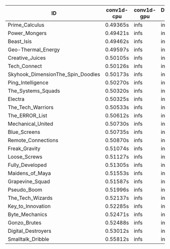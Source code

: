|ID|conv1d-cpu|conv1d-gpu|DWSPConv2D-gpu|gemm-gpu|avg|
|-|-|-|-|-|-|
|Prime_Calculus|0.49365s|infs|infs|4.89723s|infs|
|Power_Mongers|0.49421s|infs|infs|4.72469s|infs|
|Beast_Isis|0.49462s|infs|infs|4.68716s|infs|
|Geo-Thermal_Energy|0.49597s|infs|infs|4.65667s|infs|
|Creative_Juices|0.50105s|infs|infs|4.82947s|infs|
|Tech_Connect|0.50126s|infs|infs|4.83902s|infs|
|Skyhook_DimensionThe_Spin_Doodles|0.50173s|infs|infs|4.70660s|infs|
|Ping_Intelligence|0.50270s|infs|infs|4.77234s|infs|
|The_Systems_Squads|0.50320s|infs|infs|4.74674s|infs|
|Electra|0.50325s|infs|infs|4.70996s|infs|
|The_Tech_Warriors|0.50533s|infs|infs|4.77847s|infs|
|The_ERROR_List|0.50612s|infs|infs|4.98546s|infs|
|Mechanical_United|0.50730s|infs|infs|4.74333s|infs|
|Blue_Screens|0.50735s|infs|infs|4.73983s|infs|
|Remote_Connections|0.50870s|infs|infs|4.79104s|infs|
|Freak_Gravity|0.51074s|infs|infs|4.80833s|infs|
|Loose_Screws|0.51127s|infs|infs|4.82694s|infs|
|Fully_Developed|0.51305s|infs|infs|4.80878s|infs|
|Maidens_of_Maya|0.51553s|infs|infs|4.78983s|infs|
|Grapevine_Squad|0.51587s|infs|infs|4.87330s|infs|
|Pseudo_Boom|0.51996s|infs|infs|4.82421s|infs|
|The_Tech_Wizards|0.52137s|infs|infs|4.81912s|infs|
|Key_to_Innovation|0.52285s|infs|infs|4.79446s|infs|
|Byte_Mechanics|0.52471s|infs|infs|4.85722s|infs|
|Gonzo_Brutes|0.52488s|infs|infs|4.81196s|infs|
|Digital_Destroyers|0.53012s|infs|infs|4.83671s|infs|
|Smalltalk_Dribble|0.55812s|infs|infs|4.82009s|infs|
